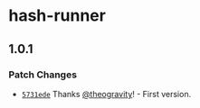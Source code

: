 # hash-runner

## 1.0.1

### Patch Changes

- [`5731ede`](https://github.com/theogravity/hash-runner/commit/5731ede70e8c71fb2fa9f3427130380361423a9f) Thanks [@theogravity](https://github.com/theogravity)! - First version.

